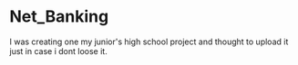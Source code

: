 # Net_Banking
I was creating one my junior's high school project and thought to upload it just in case i dont loose it.

